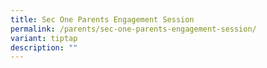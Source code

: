 ```yaml
---
title: Sec One Parents Engagement Session
permalink: /parents/sec-one-parents-engagement-session/
variant: tiptap
description: ""
---
```


